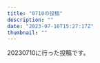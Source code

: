 ```yaml
---
title: "0710の投稿"
description: ""
date: "2023-07-10T15:27:17Z"
thumbnail: ""
---
```

20230710に行った投稿です。
<!--more-->
